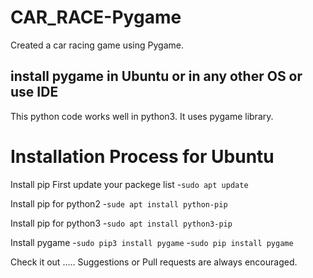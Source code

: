 # CAR_RACE-Pygame
Created a car racing game using Pygame.

## install pygame in Ubuntu or in any other OS or use IDE
This python code works well in python3.
It uses pygame library.

# Installation Process for Ubuntu 

Install pip
First update your packege list
-`sudo apt update`

Install pip for python2
-`sude apt install python-pip`

Install pip for python3
-`sudo apt install python3-pip`

Install pygame
-`sudo pip3 install pygame`
-`sudo pip install pygame`

Check it out .....
Suggestions or Pull requests are always encouraged.
